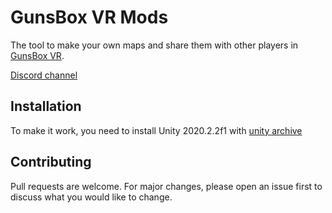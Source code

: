 # GunsBox VR Mods
The tool to make your own maps and share them with other players in
[GunsBox VR](https://store.steampowered.com/app/1751270/GunsBox_VR/).

[Discord channel](https://discord.gg/bRAzPWzw)
## Installation
To make it work, you need to install Unity 2020.2.2f1 with [unity archive](https://unity3d.com/ru/get-unity/download/archive)
## Contributing
Pull requests are welcome. For major changes, please open an issue first to discuss what you would like to change.

